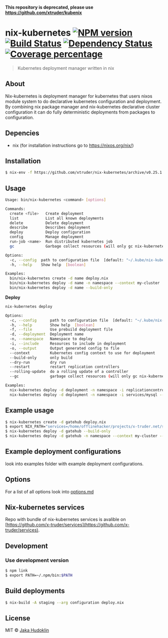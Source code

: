 **This repository is deprecated, please use https://github.com/xtruder/kubenix**

# nix-kubernetes [![NPM version][npm-image]][npm-url] [![Build Status][travis-image]][travis-url] [![Dependency Status][daviddm-image]][daviddm-url] [![Coverage percentage][coveralls-image]][coveralls-url]
> Kubernetes deployment manager written in nix

## About

Nix-kubernetes is deployment manager for kubernetes that users nixos module
system to do declarative kubernetes configuration and deployment. By combining
nix package manager and nix-kubernetes declarative cluster configuration it can
do fully deterministic deployments from packages to configuration.

## Depencies

- nix (for installation instructions go to https://nixos.org/nix/)

## Installation

```sh
$ nix-env -f https://github.com/xtruder/nix-kubernetes/archive/v0.25.1.tar.gz -iA package
```

## Usage

```bash
Usage: bin/nix-kubernetes <command> [options]

Commands:
  create <file>   Create deployment
  list            List all known deployments
  delete          Delete deployment
  describe        Describes deployment
  deploy          Deploy configuration
  config          Manage deployment
  run-job <name>  Run distributed kubernetes job
  gc              Garbage collect resources (will only gc nix-kubernetes resources)

Options:
  -c, --config  path to configuration file  [default: "~/.kube/nix-kubernetes.json"]
  -h, --help    Show help  [boolean]

Examples:
  bin/nix-kubernetes create -d name deploy.nix                         create deployment
  bin/nix-kubernetes deploy -d name -n namespace --context my-cluster  deploy resources
  bin/nix-kubernetes deploy -d name --build-only                       only build
```

**Deploy**

```bash
nix-kubernetes deploy

Options:
  -c, --config      path to configuration file  [default: "~/.kube/nix-kubernetes.json"]
  -h, --help        Show help  [boolean]
  -f, --file        Use prebuild deployment file
  -d, --deployment  Deployment name
  -n, --namespace   Namespace to deploy
  -i, --include     Resources to include in deployment
  -o, --output      Output generated config to file
  --context         Kubernetes config context to use for deployment
  --build-only      only build
  --dry-run         dry run
  --restart         restart replication controllers
  --rolling-update  do a rolling update of a controller
  --gc              garbage collect resources (will only gc nix-kubernetes resources)

Examples:
  nix-kubernetes deploy -d deployment -n namespace -i replicationcontrollers/gitlab --gc --context my-cluster
  nix-kubernetes deploy -d deployment -n namespace -i services/mysql --dry-run
```

## Example usage

```sh
$ nix-kubernetes create -d gatehub deploy.nix
$ export NIX_PATH="services=/home/offlinehacker/projects/x-truder.net/services:$NIX_PATH"
$ nix-kubernetes deploy -d gatehub --build-only
$ nix-kubernetes deploy -d gatehub -n namespace --context my-cluster --gc
```

## Example deployment configurations

look into examples folder with example deployment configurations. 

## Options

For a list of all options look into [options.md](options.md)

## Nix-kubernetes services

Repo with bundle of nix-kubernetes
services is avalible on [https://github.com/x-truder/services](https://github.com/x-truder/services).

## Development

### Use development version

```sh
$ npm link
$ export PATH=~/.npm/bin:$PATH
```

## Build deployments

```sh
$ nix-build -A staging --arg configuration deploy.nix
```

## License

MIT © [Jaka Hudoklin](https://x-truder.net)


[npm-image]: https://badge.fury.io/js/nix-kubernetes.svg
[npm-url]: https://npmjs.org/package/nix-kubernetes
[travis-image]: https://travis-ci.org/x-truder/nix-kubernetes.svg?branch=master
[travis-url]: https://travis-ci.org/x-truder/nix-kubernetes
[daviddm-image]: https://david-dm.org/x-truder/nix-kubernetes.svg?theme=shields.io
[daviddm-url]: https://david-dm.org/x-truder/nix-kubernetes
[coveralls-image]: https://coveralls.io/repos/x-truder/nix-kubernetes/badge.svg
[coveralls-url]: https://coveralls.io/r/x-truder/nix-kubernetes
